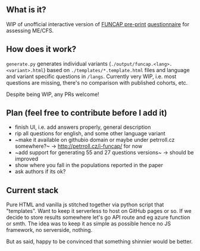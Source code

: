 ## What is it?

WIP of unofficial interactive version of [FUNCAP pre-print](https://www.preprints.org/manuscript/202309.2091/v1) [questionnaire](https://www.preprints.org/manuscript/202309.2091/v1/download/supplementary) for assessing ME/CFS.

## How does it work?

`generate.py` generates individual variants (`./output/funcap.<lang>.<variant>.html`) based on `./templates/*.template.html` files and language and variant specific questions in `/langs`. Currently very WIP, i.e. most questions are missing, there's no comparison with published cohorts, etc.

Despite being WIP, any PRs welcome!

## Plan (feel free to contribute before I add it)
- finish UI, i.e. add answers properly, general description
- rip all questions for english, and some other language variant
- ~make it available on githubio domain or maybe under petrroll.cz somewhere?~ -> http://petrroll.cz/i-funcap/ for now
- ~add support for generating 55 and 27 questions versions~ -> should be improved
- show where you fall in the populations reported in the paper
- ask authors if its ok?

## Current stack

Pure HTML and vanilla js stitched together via python script that "templates". Want to keep it serverless to host on GitHub pages or so. If we decide to store results somewhere let's go API route and eg azure function or smth. The idea was to keep it as simple as possible hence no JS framework, no serverside, nothing.

But as said, happy to be convinced that something shinnier would be better.

